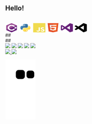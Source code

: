 ## Hello!
<div style="display: inline_block"><br>
  <img align="center" alt="Csharp" height="30" width="40" src="https://raw.githubusercontent.com/devicons/devicon/master/icons/csharp/csharp-original.svg">
  <img align="center" alt="Python" height="30" width="40" src="https://raw.githubusercontent.com/devicons/devicon/master/icons/python/python-original.svg">
  <img align="center" alt="Js" height="30" width="40" src="https://raw.githubusercontent.com/devicons/devicon/master/icons/javascript/javascript-plain.svg">
  <img align="center" alt="HTML" height="30" width="40" src="https://raw.githubusercontent.com/devicons/devicon/master/icons/html5/html5-original.svg">
  
  <img align="center" alt="VS" height="30" width="40" src="https://raw.githubusercontent.com/devicons/devicon/master/icons/visualstudio/visualstudio-plain.svg">
  <img align="center" alt="VSCODE" height="30" width="40" src="https://raw.githubusercontent.com/devicons/devicon/master/icons/vscode/vscode-plain.svg">
  
    
  

</div>
  ##
  <div <img align="right" alt="Rick" height="160" width="160" src="https://media2.giphy.com/media/Qs0QEnugOy0xIsFkpD/giphy.gif?cid=ecf05e473d9u1eqy4kacoqjajcz8wmgdvxoe32u4dcfpl9pi&rid=giphy.gif&ct=g">
  </div>
  ##
 
<div> 
  <a href="https://www.instagram.com/nanrrodrigues" target="_blank"><img src="https://img.shields.io/badge/-Instagram-%23E4405F?style=for-the-badge&logo=instagram&logoColor=white" target="_blank"></a>
 	<a href="https://www.twitch.tv/renan01110010" target="_blank"><img src="https://img.shields.io/badge/Twitch-9146FF?style=for-the-badge&logo=twitch&logoColor=white" target="_blank"></a>
 <a href="https://discordapp.com/users/513818861179764767/" target="_blank"><img src="https://img.shields.io/badge/Discord-7289DA?style=for-the-badge&logo=discord&logoColor=white" target="_blank"></a> 
  <a href = "mailto:contatorenanrrodrigues@gmail.com"><img src="https://img.shields.io/badge/-Gmail-%23333?style=for-the-badge&logo=gmail&logoColor=white" target="_blank"></a>
  <a href="https://www.linkedin.com/in/renan-rodrigues-75992821b/" target="_blank"><img src="https://img.shields.io/badge/-LinkedIn-%230077B5?style=for-the-badge&logo=linkedin&logoColor=white" target="_blank"></a> 
 
   <div>
  <a href="https://github.com/Cameasy">
  <img height="180em" src="https://github-readme-stats.vercel.app/api?username=cameasy&show_icons=true&theme=midnight-purple&include_all_commits=true&count_private=true"/>
  <img height="180em" src="https://github-readme-stats.vercel.app/api/top-langs/?username=Cameasy&layout=compact&langs_count=7&theme=midnight-purple"/>
  </a>
</div>
  
  ![Snake animation](https://github.com/renanrrodrigues/renanrrodrigues/blob/output/github-contribution-grid-snake.svg)

</div>
